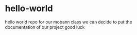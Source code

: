 # hello-world
hello world repo for our mobann class
we can decide to put the documentation of our project
good luck
